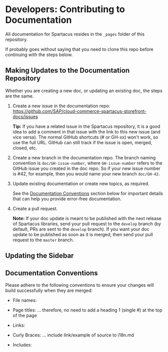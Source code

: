 # Developers: Contributing to Documentation

All documentation for Spartacus resides in the `_pages` folder of this repository.

If probably goes without saying that you need to clone this repo before continuing with the steps below.

## Making Updates to the Documentation Repository

Whether you are creating a new doc, or updating an existing doc, the steps are the same.

1. Create a new issue in the documentation repo: https://github.com/SAP/cloud-commerce-spartacus-storefront-docs/issues

   **Tip:** If you have a related issue in the Spartacus repository, it is a good idea to add a comment in that issue with the link to this new issue (and vice versa). The normal GitHub shortcuts (# or GH-xx) won't work, so use the full URL. GitHub can still track if the issue is open, merged, closed, etc.

2. Create a new branch in the documentation repo. The branch naming convention is `doc/GH-issue-number`, where `GH-issue-number` refers to the GitHub issue you created in the doc repo. So if your new issue number is #42, for example, then you would name your new branch `doc/GH-42`.

3. Update existing documentation or create new topics, as required.

   See the [Documentation Conventions](#documentation-conventions) section below for important details that can help you provide error-free documentation.

    
4. Create a pull request.

    **Note:** If your doc update is meant to be published with the next release of Spartacus libraries, send your pull request to the `develop` branch (by default, PRs are sent to the `develop` branch). If you want your doc update to be published as soon as it is merged, then send your pull request to the `master` branch.

## Updating the Sidebar



## Documentation Conventions

Please adhere to the following conventions to ensure your changes will build successfully when they are merged:


- File names: 

- Page titles: ... therefore, no need to add a heading 1 (single #) at the top of the page

- Links: 

- Curly Braces: ... include link/example of source to i18n.md

- Includes: 


